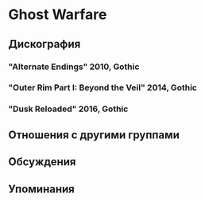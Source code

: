 # Ghost Warfare



## Дискография

### "Alternate Endings" 2010, Gothic



### "Outer Rim Part I: Beyond the Veil" 2014, Gothic



### "Dusk Reloaded" 2016, Gothic




## Отношения с другими группами


## Обсуждения


## Упоминания

